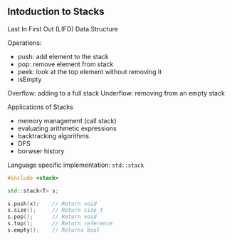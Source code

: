 Intoduction to Stacks
------------------------------------------------------------------

Last In First Out (LIFO) Data Structure

Operations:
- push: add element to the stack
- pop: remove element from stack
- peek: look at the top element without removing it
- isEmpty

Overflow: adding to a full stack
Underflow: removing from an empty stack

Applications of Stacks
- memory management (call stack)
- evaluating arithmetic expressions
- backtracking algorithms
- DFS 
- borwser history

Language specific implementation: `std::stack`

```C++
#include <stack>

std::stack<T> s;

s.push(x);    // Return void
s.size();     // Return size_t
s.pop();      // Return void
s.top();      // Return reference
s.empty();    // Returns bool
```
